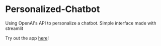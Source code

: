 # Personalized-Chatbot
Using OpenAI's API to personalize a chatbot.
Simple interface made with streamlit

Try out the app [here](https://olseb-personalized-chatbot-chatbot-pvgs3q.streamlit.app/)!
